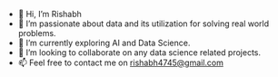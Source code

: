 - 👋 Hi, I’m Rishabh
- 👀 I’m passionate about data and its utilization for solving real world problems.
- 🌱 I’m currently exploring AI and Data Science.
- 💞️ I’m looking to collaborate on any data science related projects.
- 📫 Feel free to contact me on rishabh4745@gmail.com

<!---
rishabh4745/rishabh4745 is a ✨ special ✨ repository because its `README.md` (this file) appears on your GitHub profile.
You can click the Preview link to take a look at your changes.
--->
